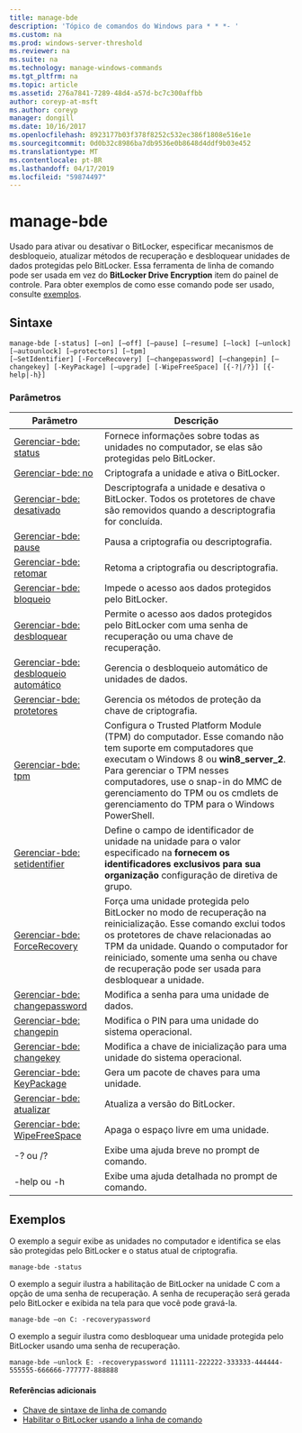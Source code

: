 ```yaml
---
title: manage-bde
description: 'Tópico de comandos do Windows para * * *- '
ms.custom: na
ms.prod: windows-server-threshold
ms.reviewer: na
ms.suite: na
ms.technology: manage-windows-commands
ms.tgt_pltfrm: na
ms.topic: article
ms.assetid: 276a7841-7289-48d4-a57d-bc7c300affbb
author: coreyp-at-msft
ms.author: coreyp
manager: dongill
ms.date: 10/16/2017
ms.openlocfilehash: 8923177b03f378f8252c532ec386f1808e516e1e
ms.sourcegitcommit: 0d0b32c8986ba7db9536e0b8648d4ddf9b03e452
ms.translationtype: MT
ms.contentlocale: pt-BR
ms.lasthandoff: 04/17/2019
ms.locfileid: "59874497"
---
```

# <a name="manage-bde"></a>manage-bde



Usado para ativar ou desativar o BitLocker, especificar mecanismos de desbloqueio, atualizar métodos de recuperação e desbloquear unidades de dados protegidas pelo BitLocker. Essa ferramenta de linha de comando pode ser usada em vez do **BitLocker Drive Encryption** item do painel de controle. Para obter exemplos de como esse comando pode ser usado, consulte [exemplos](#BKMK_Examples).

## <a name="syntax"></a>Sintaxe

```
manage-bde [-status] [–on] [–off] [–pause] [–resume] [–lock] [–unlock] [–autounlock] [–protectors] [–tpm] 
[–SetIdentifier] [-ForceRecovery] [–changepassword] [–changepin] [–changekey] [-KeyPackage] [–upgrade] [-WipeFreeSpace] [{-?|/?}] [{-help|-h}]
```

### <a name="parameters"></a>Parâmetros

|Parâmetro|Descrição|
|---------|-----------|
|[Gerenciar-bde: status](manage-bde-status.md)|Fornece informações sobre todas as unidades no computador, se elas são protegidas pelo BitLocker.|
|[Gerenciar-bde: no](manage-bde-on.md)|Criptografa a unidade e ativa o BitLocker.|
|[Gerenciar-bde: desativado](manage-bde-off.md)|Descriptografa a unidade e desativa o BitLocker. Todos os protetores de chave são removidos quando a descriptografia for concluída.|
|[Gerenciar-bde: pause](manage-bde-pause.md)|Pausa a criptografia ou descriptografia.|
|[Gerenciar-bde: retomar](manage-bde-resume.md)|Retoma a criptografia ou descriptografia.|
|[Gerenciar-bde: bloqueio](manage-bde-lock.md)|Impede o acesso aos dados protegidos pelo BitLocker.|
|[Gerenciar-bde: desbloquear](manage-bde-unlock.md)|Permite o acesso aos dados protegidos pelo BitLocker com uma senha de recuperação ou uma chave de recuperação.|
|[Gerenciar-bde: desbloqueio automático](manage-bde-autounlock.md)|Gerencia o desbloqueio automático de unidades de dados.|
|[Gerenciar-bde: protetores](manage-bde-protectors.md)|Gerencia os métodos de proteção da chave de criptografia.|
|[Gerenciar-bde: tpm](manage-bde-tpm.md)|Configura o Trusted Platform Module (TPM) do computador. Esse comando não tem suporte em computadores que executam o Windows 8 ou **win8_server_2**. Para gerenciar o TPM nesses computadores, use o snap-in do MMC de gerenciamento do TPM ou os cmdlets de gerenciamento do TPM para o Windows PowerShell.|
|[Gerenciar-bde: setidentifier](manage-bde-setidentifier.md)|Define o campo de identificador de unidade na unidade para o valor especificado na **fornecem os identificadores exclusivos para sua organização** configuração de diretiva de grupo.|
|[Gerenciar-bde: ForceRecovery](manage-bde-forcerecovery.md)|Força uma unidade protegida pelo BitLocker no modo de recuperação na reinicialização. Esse comando exclui todos os protetores de chave relacionadas ao TPM da unidade. Quando o computador for reiniciado, somente uma senha ou chave de recuperação pode ser usada para desbloquear a unidade.|
|[Gerenciar-bde: changepassword](manage-bde-changepassword.md)|Modifica a senha para uma unidade de dados.|
|[Gerenciar-bde: changepin](manage-bde-changepin.md)|Modifica o PIN para uma unidade do sistema operacional.|
|[Gerenciar-bde: changekey](manage-bde-changekey.md)|Modifica a chave de inicialização para uma unidade do sistema operacional.|
|[Gerenciar-bde: KeyPackage](manage-bde-keypackage.md)|Gera um pacote de chaves para uma unidade.|
|[Gerenciar-bde: atualizar](manage-bde-upgrade.md)|Atualiza a versão do BitLocker.|
|[Gerenciar-bde: WipeFreeSpace](manage-bde-wipefreespace.md)|Apaga o espaço livre em uma unidade.|
|-? ou /?|Exibe uma ajuda breve no prompt de comando.|
|-help ou -h|Exibe uma ajuda detalhada no prompt de comando.|

## <a name="BKMK_Examples"></a>Exemplos

O exemplo a seguir exibe as unidades no computador e identifica se elas são protegidas pelo BitLocker e o status atual de criptografia.
```
manage-bde -status
```
O exemplo a seguir ilustra a habilitação de BitLocker na unidade C com a opção de uma senha de recuperação. A senha de recuperação será gerada pelo BitLocker e exibida na tela para que você pode gravá-la.
```
manage-bde –on C: -recoverypassword
```
O exemplo a seguir ilustra como desbloquear uma unidade protegida pelo BitLocker usando uma senha de recuperação.
```
manage-bde –unlock E: -recoverypassword 111111-222222-333333-444444-555555-666666-777777-888888
```

#### <a name="additional-references"></a>Referências adicionais

-   [Chave de sintaxe de linha de comando](command-line-syntax-key.md)
-   [Habilitar o BitLocker usando a linha de comando](https://technet.microsoft.com/library/dd894351(v=ws.10).aspx)
